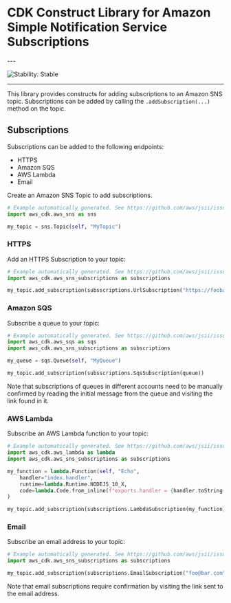 # CDK Construct Library for Amazon Simple Notification Service Subscriptions

<!--BEGIN STABILITY BANNER-->---


![Stability: Stable](https://img.shields.io/badge/stability-Stable-success.svg?style=for-the-badge)

---
<!--END STABILITY BANNER-->

This library provides constructs for adding subscriptions to an Amazon SNS topic.
Subscriptions can be added by calling the `.addSubscription(...)` method on the topic.

## Subscriptions

Subscriptions can be added to the following endpoints:

* HTTPS
* Amazon SQS
* AWS Lambda
* Email

Create an Amazon SNS Topic to add subscriptions.

```python
# Example automatically generated. See https://github.com/aws/jsii/issues/826
import aws_cdk.aws_sns as sns

my_topic = sns.Topic(self, "MyTopic")
```

### HTTPS

Add an HTTPS Subscription to your topic:

```python
# Example automatically generated. See https://github.com/aws/jsii/issues/826
import aws_cdk.aws_sns_subscriptions as subscriptions

my_topic.add_subscription(subsscriptions.UrlSubscription("https://foobar.com/"))
```

### Amazon SQS

Subscribe a queue to your topic:

```python
# Example automatically generated. See https://github.com/aws/jsii/issues/826
import aws_cdk.aws_sqs as sqs
import aws_cdk.aws_sns_subscriptions as subscriptions

my_queue = sqs.Queue(self, "MyQueue")

my_topic.add_subscription(subsscriptions.SqsSubscription(queue))
```

Note that subscriptions of queues in different accounts need to be manually confirmed by
reading the initial message from the queue and visiting the link found in it.

### AWS Lambda

Subscribe an AWS Lambda function to your topic:

```python
# Example automatically generated. See https://github.com/aws/jsii/issues/826
import aws_cdk.aws_lambda as lambda
import aws_cdk.aws_sns_subscriptions as subscriptions

my_function = lambda.Function(self, "Echo",
    handler="index.handler",
    runtime=lambda.Runtime.NODEJS_10_X,
    code=lambda.Code.from_inline(f"exports.handler = {handler.toString()}")
)

my_topic.add_subscription(subscriptions.LambdaSubscription(my_function))
```

### Email

Subscribe an email address to your topic:

```python
# Example automatically generated. See https://github.com/aws/jsii/issues/826
import aws_cdk.aws_sns_subscriptions as subscriptions

my_topic.add_subscription(subscriptions.EmailSubscription("foo@bar.com"))
```

Note that email subscriptions require confirmation by visiting the link sent to the
email address.
